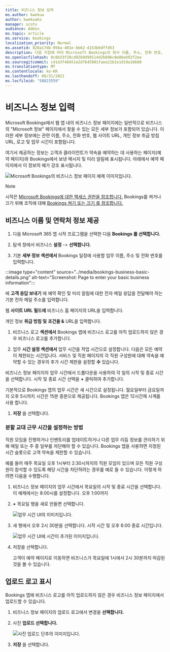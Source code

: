 ```yaml
---
title: 비즈니스 정보 입력
ms.author: kwekua
author: kwekuako
manager: scotv
audience: Admin
ms.topic: article
ms.service: bookings
localization_priority: Normal
ms.assetid: 828a17db-956a-401e-bb62-d153b6dffd53
description: 다음 지침에 따라 Microsoft Bookings의 회사 이름, 주소, 전화 번호, 웹 사이트 URL, 로고 및 업무 시간을 포함하여 Microsoft 내 정보를 만들 수 있습니다.
ms.openlocfilehash: 0c0b33f38cd92b9d99114d2b896c0e86eb92f2ee
ms.sourcegitcommit: c41e3f48451e2d7b45901faee21b1e1d19a16688
ms.translationtype: MT
ms.contentlocale: ko-KR
ms.lasthandoff: 08/31/2021
ms.locfileid: "58823559"
---
```

# <a name="enter-your-business-information"></a>비즈니스 정보 입력

Microsoft Bookings에서 웹 앱 내의 비즈니스 정보 페이지에는 일반적으로 비즈니스의 "Microsoft 정보" 페이지에서 찾을 수 있는 모든 세부 정보가 포함되어 있습니다. 이러한 세부 정보에는 관련 이름, 주소, 전화 번호, 웹 사이트 URL, 개인 정보 취급 방침 URL, 로고 및 업무 시간이 포함됩니다.

여기서 제공하는 정보는 고객과 클라이언트가 약속을 예약하는 데 사용하는 페이지(예약 페이지)와 Bookings에서 보낸 메시지 및 미리 알림에 표시됩니다. 아래에서 예약 페이지에서 이 정보의 예가 강조 표시됩니다.

   ![Microsoft Bookings의 비즈니스 정보 페이지 예제 이미지입니다.](../media/bookings-business-info.png)

> [!NOTE]
> 시작은 [Microsoft Bookings에 대한 액세스 권한을 참조합니다.](get-access.md) Bookings를 켜거나 끄기 위해 조직에 대해 [Bookings 켜기 또는 끄기 를 참조합니다.](turn-bookings-on-or-off.md)

## <a name="provide-business-name-and-contact-information"></a>비즈니스 이름 및 연락처 정보 제공

1. 다음 Microsoft 365 앱 시작 프로그램을 선택한 다음 **Bookings 를 선택합니다.**

1. 탐색 창에서 비즈니스 **설정**  ->  **선택합니다.**

1. 기본 **세부 정보 섹션에서** Bookings 일정에 사용할 업무 이름, 주소 및 전화 번호를 입력합니다.

:::image type="content" source="../media/bookings-business-basic-details.png" alt-text="Screenshot: Page to enter your basic business information":::

에 **고객 응답 보내기** 에 예약 확인 및 미리 알림에 대한 전자 메일 응답을 전달해야 하는 기본 전자 메일 주소를 입력합니다.

웹 **사이트 URL 필드에** 비즈니스 홈 페이지의 URL을 입력합니다.

개인 정보 **취급 방침 및** **조건을 &** URL을 입력합니다.

1. 비즈니스 로고 **섹션에서** Bookings 앱에 비즈니스 로고를 아직 업로드하지 않은 경우 비즈니스 로고를 추가합니다.

1. 업무 **시간 설정 섹션에서** 업무 시간을 작업 시간으로 설정합니다. 다음은 모든 예약이 제한되는 시간입니다. 서비스 및 직원 페이지의 각 직원 구성원에 대해 약속을 예약할 수  있는 경우의 추가 시간 제한을 설정할 **수** 있습니다.

비즈니스 정보 페이지의 업무 시간에서 드롭다운을 사용하여 각 일의 시작 및 종료 시간을 선택합니다. 시작 및 종료 시간 선택을 **+** 클릭하여 추가합니다.

기본적으로 Bookings 앱의 업무 시간은 새 시간으로 설정됩니다. 월요일부터 금요일까지 오후 5시까지 시간은 15분 증분으로 제공됩니다. Bookings 앱은 12시간제 시계를 사용 합니다.

1. **저장** 을 선택합니다.

### <a name="how-to-set-hours-for-a-split-shift"></a>분할 교대 근무 시간을 설정하는 방법

직원 모임을 진행하거나 인벤토리를 업데이트하거나 다른 업무 리듬 정보를 관리하기 위해 매일 또는 주 중 일부를 차단해야 할 수 있습니다. Bookings 앱을 사용하면 지정된 시간 슬롯으로 고객 약속을 제한할 수 있습니다.

예를 들어 매주 목요일 오후 1시부터 2:30시까지의 직원 모임이 있으며 모든 직원 구성원이 참석할 수 있도록 해당 시간을 차단하려는 경우를 예로 들 수 있습니다. 이렇게 하려면 다음을 수행합니다.

1. 비즈니스 정보 페이지의 업무 시간에서 목요일의 시작 및 종료 시간을 선택합니다. 이 예제에서는 8:00시를 설정합니다. 오후 1:00까지

1. **+** 목요일 행을 새로 만들면 선택합니다.

   ![업무 시간 UI의 이미지입니다.](../media/bookings-split-shift.png)

1. 새 행에서 오후 2시 30분을 선택합니다. 시작 시간 및 오후 6:00 종료 시간입니다.

   ![업무 시간 UI에 시간이 추가된 이미지입니다.](../media/bookings-split-shift-hours.png)

1. 저장을 선택합니다.

    고객이 예약 페이지로 이동하면 비즈니스가 목요일에 1시에서 2시 30분까지 마감된 것을 볼 수 있습니다.

## <a name="upload-your-logo"></a>업로드 로고 표시

Bookings 앱에 비즈니스 로고를 아직 업로드하지 않은 경우 비즈니스 정보 페이지에서 업로드할 수 있습니다.

1. 비즈니스 정보 페이지의 업로드 로고에서 변경을 **선택합니다.**

1. 사진 **업로드 선택합니다.**

   ![사진 업로드 단추의 이미지입니다.](../media/bookings-upload-photo.png)

1. **저장** 을 선택합니다.
